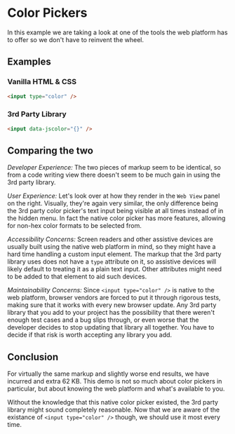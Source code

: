 # Color Pickers

In this example we are taking a look at one of the tools the web platform has to offer so we don't have to reinvent the wheel.

## Examples

### Vanilla HTML & CSS

```html
<input type="color" />
```

### 3rd Party Library

```html
<input data-jscolor="{}" />
```

## Comparing the two

*Developer Experience:* The two pieces of markup seem to be identical, so from a code writing view there doesn't seem to be much gain in using the 3rd party library.

*User Experience:* Let's look over at how they render in the `Web View` panel on the right. Visually, they're again very similar, the only difference being the 3rd party color picker's text input being visible at all times instead of in the hidden menu. In fact the native color picker has more features, allowing for non-hex color formats to be selected from.

*Accessibility Concerns:* Screen readers and other assistive devices are usually built using the native web platform in mind, so they might have a hard time handling a custom input element. The
markup that the 3rd party library uses does not have a `type` attribute on it, so assistive devices will likely default to treating it as a plain text input. Other attributes might need to be added to that element to aid such devices.

*Maintainability Concerns:* Since `<input type="color" />` is native to the web platform, browser vendors are forced to put it through rigorous tests, making sure that it works with every new browser update. Any 3rd party library that you add to your project has the possibility that there weren't enough test cases and a bug slips through, or even worse that the developer decides to stop updating that library all together. You have to decide if that risk is worth accepting any library you add.

## Conclusion

For virtually the same markup and slightly worse end results, we have incurred and extra 62 KB. This demo is not so much about color pickers in particular, but about knowing the web platform and what's available to you.

Without the knowledge that this native color picker existed, the 3rd party library might sound completely reasonable. Now that we are aware of the existance of `<input type="color" />` though, we should use it most every time.

